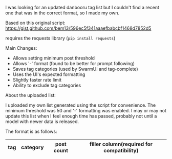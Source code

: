 I was looking for an updated danbooru tag list but I couldn't find a recent one that was in the correct format, so I made my own.

Based on this original script: https://gist.github.com/bem13/596ec5f341aaaefbabcbf1468d7852d5

requires the requests library (`pip install requests`)

Main Changes:
- Allows setting minimum post threshold
- Allows '-' format (found to be better for prompt following)
- Saves tag categories (used by SwarmUI and tag-complete)
- Uses the UI's expected formatting
- Slightly faster rate limit
- Ability to exclude tag categories

About the uploaded list:

I uploaded my own list generated using the script for convenience. The minimum threshold was 50 and '-' formatting was enabled. I may or may not update this list when I feel enough time has passed, probably not until a model with newer data is released.

The format is as follows:

|tag|category|post count|filler column(required for compatibility)|
|---|--------|----------|-----------------------------------------|
